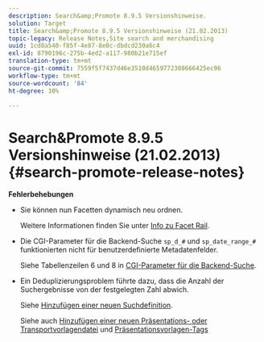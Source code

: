 ```yaml
---
description: Search&amp;Promote 8.9.5 Versionshinweise.
solution: Target
title: Search&amp;Promote 8.9.5 Versionshinweise (21.02.2013)
topic-legacy: Release Notes,Site search and merchandising
uuid: 1cd8a540-f85f-4e87-8e0c-dbdcd230a6c4
exl-id: 8790196c-275b-4ed2-a117-980b21e715ef
translation-type: tm+mt
source-git-commit: 7559f5f7437d46e3510d4659772308666425ec96
workflow-type: tm+mt
source-wordcount: '84'
ht-degree: 30%

---
```


# Search&amp;Promote 8.9.5 Versionshinweise (21.02.2013){#search-promote-release-notes}

**Fehlerbehebungen**

* Sie können nun Facetten dynamisch neu ordnen.

   Weitere Informationen finden Sie unter [Info zu Facet Rail](../c-about-design-menu/c-about-facet-rails.md#concept_1FDC8BCDFFC84A0889DA670F63D5F6DB).

* Die CGI-Parameter für die Backend-Suche `sp_d_#` und `sp_date_range_#` funktionierten nicht für benutzerdefinierte Metadatenfelder.

   Siehe Tabellenzeilen 6 und 8 in [CGI-Parameter für die Backend-Suche](../c-appendices/c-cgiparameters.md#reference_582E85C3886740C98FE88CA9DF7918E8).

* Ein Deduplizierungsproblem führte dazu, dass die Anzahl der Suchergebnisse von der festgelegten Zahl abwich.

   Siehe [Hinzufügen einer neuen Suchdefinition](../c-about-settings-menu/c-about-searching-menu.md#task_98D3A168AB5D4F30A1ADB6E0D48AB648).

   Siehe auch [Hinzufügen einer neuen Präsentations- oder Transportvorlagendatei](../c-about-design-menu/c-about-templates.md#task_73199757B6E748CAA604902FF913F012) und [Präsentationsvorlagen-Tags](../c-appendices/c-templates.md#reference_F1BBF616BCEC4AD7B2548ECD3CA74C64)

